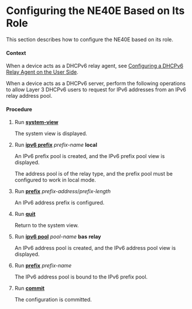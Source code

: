 Configuring the NE40E Based on Its Role
=======================================

This section describes how to configure the NE40E based on its role.

#### Context

When a device acts as a DHCPv6 relay agent, see [Configuring a DHCPv6 Relay Agent on the User Side](dc_ne_ipv6_address_cfg_0012.html).

When a device acts as a DHCPv6 server, perform the following operations
to allow Layer 3 DHCPv6 users to request for IPv6 addresses from an
IPv6 relay address pool.


#### Procedure

1. Run [**system-view**](cmdqueryname=system-view)
   
   
   
   The system view is displayed.
2. Run [**ipv6 prefix**](cmdqueryname=ipv6+prefix) *prefix-name* **local**
   
   
   
   An IPv6 prefix pool is created, and the IPv6 prefix pool
   view is displayed.
   
   The address pool is of the relay type, and
   the prefix pool must be configured to work in local mode.
3. Run [**prefix**](cmdqueryname=prefix) *prefix-address*/*prefix-length*
   
   
   
   An IPv6 address prefix is configured.
4. Run [**quit**](cmdqueryname=quit)
   
   
   
   Return to the system view.
5. Run [**ipv6 pool**](cmdqueryname=ipv6+pool) *pool-name* **bas** **relay**
   
   
   
   An IPv6 address pool is created, and the IPv6 address pool
   view is displayed.
6. Run [**prefix**](cmdqueryname=prefix) *prefix-name*
   
   
   
   The IPv6 address pool is bound to the IPv6 prefix pool.
7. Run [**commit**](cmdqueryname=commit)
   
   
   
   The configuration is committed.